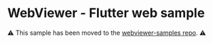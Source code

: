 # WebViewer - Flutter web sample

⚠️ This sample has been moved to the [webviewer-samples repo](https://github.com/ApryseSDK/webviewer-samples/tree/main/webviewer-flutter). ⚠️